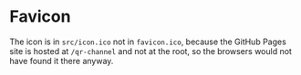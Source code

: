 # Favicon

The icon is in `src/icon.ico` not in  `favicon.ico`, because the GitHub Pages site is hosted at
`/qr-channel` and not at the root, so the browsers would not have found it there anyway.
